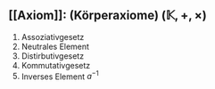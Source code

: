 
## [[Axiom]]: (Körperaxiome) $(\mathbb{K}, +, \times)$ 
1. Assoziativgesetz
1. Neutrales Element
1. Distirbutivgesetz
1. Kommutativgesetz
1. Inverses Element $a^{-1}$
